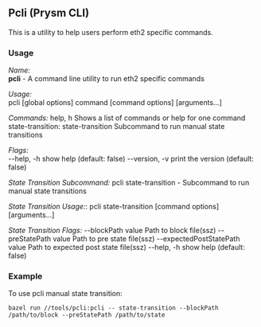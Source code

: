 ## Pcli (Prysm CLI)

This is a utility to help users perform eth2 specific commands.

### Usage

*Name:*  
   **pcli** - A command line utility to run eth2 specific commands

*Usage:*  
   pcli [global options] command [command options] [arguments...]

*Commands:*
     help, h  Shows a list of commands or help for one command
   state-transition:
     state-transition  Subcommand to run manual state transitions


*Flags:*  
   --help, -h     show help (default: false)
   --version, -v  print the version (default: false)

*State Transition Subcommand:*
   pcli state-transition - Subcommand to run manual state transitions

*State Transition Usage:*:
   pcli state-transition [command options] [arguments...]


*State Transition Flags:*
   --blockPath value              Path to block file(ssz)
   --preStatePath value           Path to pre state file(ssz)
   --expectedPostStatePath value  Path to expected post state file(ssz)
   --help, -h                     show help (default: false)



### Example

To use pcli manual state transition:

```
bazel run //tools/pcli:pcli -- state-transition --blockPath /path/to/block --preStatePath /path/to/state
```

